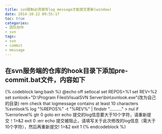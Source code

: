 ```yaml
---
title: svn限制必须填写log message才能提交更新(window)
date: 2014-10-22 09:55:17
toc: true
categories:
- 团队协作
- svn
tags:
- svn
- commit
- message
---
```

## 在svn服务端的仓库的hook目录下添加pre-commit.bat文件，内容如下
{% codeblock lang:bash %}
@echo off
setlocal
set REPOS=%1
set REV=%2
set svnlook="D:\Program Files\VisualSVN Server\bin\svnlook.exe"(改为自己的目录)
rem check that logmessage contains at least 10 characters
%svnlook% log "%REPOS%" -t "%REV%" | findstr ".........." > nul
if %errorlevel% gtr 0 goto err
echo 提交的log信息要大于10个字符，请重新提交！1>&2
exit 0
:err
echo 提交被阻止，请填写关于此次修改的log信息（需大于10个字符），然后再重新提交! 1>&2
exit 1
{% endcodeblock %}
